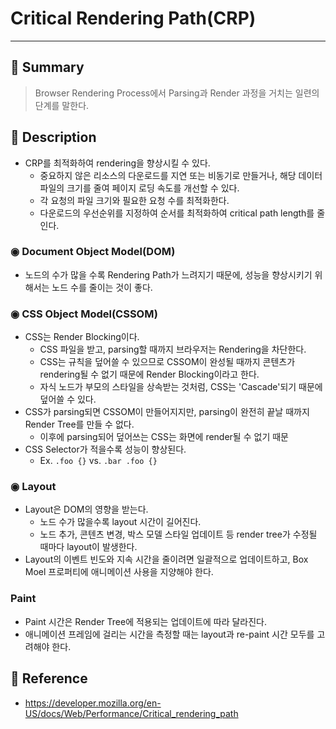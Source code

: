 # Critical Rendering Path(CRP)
---
## 📌 Summary
> Browser Rendering Process에서 Parsing과 Render 과정을 거치는 일련의 단계를 말한다.
## 📌 Description
- CRP를 최적화하여 rendering을 향상시킬 수 있다.
	- 중요하지 않은 리소스의 다운로드를 지연 또는 비동기로 만들거나, 해당 데이터 파일의 크기를 줄여 페이지 로딩 속도를 개선할 수 있다.
	- 각 요청의 파일 크기와 필요한 요청 수를 최적화한다.
	- 다운로드의 우선순위를 지정하여 순서를 최적화하여 critical path length를 줄인다.
### ◉ Document Object Model(DOM)
- 노드의 수가 많을 수록 Rendering Path가 느려지기 때문에, 성능을 향상시키기 위해서는 노드 수를 줄이는 것이 좋다.
### ◉ CSS Object Model(CSSOM)
- CSS는 Render Blocking이다.
	- CSS 파일을 받고, parsing할 때까지 브라우저는 Rendering을 차단한다.
	- CSS는 규칙을 덮어쓸 수 있으므로 CSSOM이 완성될 때까지 콘텐츠가 rendering될 수 없기 때문에 Render Blocking이라고 한다.
	- 자식 노드가 부모의 스타일을 상속받는 것처럼, CSS는 'Cascade'되기 때문에 덮어쓸 수 있다.
- CSS가 parsing되면 CSSOM이 만들어지지만, parsing이 완전히 끝날 때까지 Render Tree를 만들 수 없다.
	- 이후에 parsing되어 덮어쓰는 CSS는 화면에 render될 수 없기 때문
- CSS Selector가 적을수록 성능이 향상된다.
	- Ex. `.foo {}` vs. `.bar .foo {}`
### ◉ Layout
- Layout은 DOM의 영향을 받는다.
	- 노드 수가 많을수록 layout 시간이 길어진다.
	- 노드 추가, 콘텐츠 변경, 박스 모델 스타일 업데이트 등 render tree가 수정될 때마다 layout이 발생한다.
- Layout의 이벤트 빈도와 지속 시간을 줄이려면 일괄적으로 업데이트하고, Box Moel 프로퍼티에 애니메이션 사용을 지양해야 한다.
### Paint
- Paint 시간은 Render Tree에 적용되는 업데이트에 따라 달라진다.
- 애니메이션 프레임에 걸리는 시간을 측정할 때는 layout과  re-paint 시간 모두를 고려해야 한다.
## 📌 Reference
- https://developer.mozilla.org/en-US/docs/Web/Performance/Critical_rendering_path